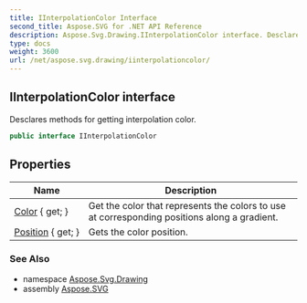 ```yaml
---
title: IInterpolationColor Interface
second_title: Aspose.SVG for .NET API Reference
description: Aspose.Svg.Drawing.IInterpolationColor interface. Desclares methods for getting interpolation color
type: docs
weight: 3600
url: /net/aspose.svg.drawing/iinterpolationcolor/
---
```

## IInterpolationColor interface

Desclares methods for getting interpolation color.

```csharp
public interface IInterpolationColor
```

## Properties

| Name | Description |
| --- | --- |
| [Color](../../aspose.svg.drawing/iinterpolationcolor/color/) { get; } | Get the color that represents the colors to use at corresponding positions along a gradient. |
| [Position](../../aspose.svg.drawing/iinterpolationcolor/position/) { get; } | Gets the color position. |

### See Also

* namespace [Aspose.Svg.Drawing](../../aspose.svg.drawing/)
* assembly [Aspose.SVG](../../)
